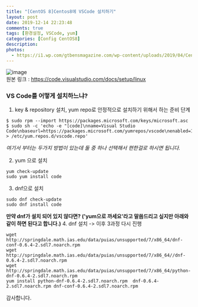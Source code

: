 ```yaml
---
title: "[CentOS 8]Centos8에 VSCode 설치하기"
layout: post
date: 2019-12-14 22:23:48
comments: true
tags: [환경설정, VSCode, yum]
categories: [Config CentOS8]
description: 
photos: 
  - https://i1.wp.com/gtbensmagazine.com/wp-content/uploads/2019/04/CentOS.png?w=600&ssl=1
---
```

<img src="https://i.ibb.co/LR3pfL4/image.png" alt="image" style="max-width: 100%; height:auto;" border="0" /><br>
원본 링크 : https://code.visualstudio.com/docs/setup/linux


### VS Code를 어떻게 설치하느냐?
1. key & repository 설치, yum repo로 안정적으로 설치하기 위해서 하는 준비 단계
```shell
$ sudo rpm --import https://packages.microsoft.com/keys/microsoft.asc
$ sudo sh -c 'echo -e "[code]\nname=Visual Studio Code\nbaseurl=https://packages.microsoft.com/yumrepos/vscode\nenabled=1\ngpgcheck=1\ngpgkey=https://packages.microsoft.com/keys/microsoft.asc" > /etc/yum.repos.d/vscode.repo'
```

*여기서 부터는 두가지 방법이 있는데 둘 중 하나 선택해서 편한걸로 하시면 됩니다.*

2. yum 으로 설치
```shell
yum check-update
sudo yum install code
```

3. dnf으로 설치
```shell
sudo dnf check-update
sudo dnf install code
```

**만약 dnf가 설치 되어 있지 않다면? ('yum으로 까세요'라고 말씀드리고 싶지만 아래와 같이 하면 된다고 합니다.)**
4. dnf 설치 -> 이후 3과정 다시 진행
```shell
wget http://springdale.math.ias.edu/data/puias/unsupported/7/x86_64/dnf-conf-0.6.4-2.sdl7.noarch.rpm
wget http://springdale.math.ias.edu/data/puias/unsupported/7/x86_64//dnf-0.6.4-2.sdl7.noarch.rpm
wget http://springdale.math.ias.edu/data/puias/unsupported/7/x86_64/python-dnf-0.6.4-2.sdl7.noarch.rpm
yum install python-dnf-0.6.4-2.sdl7.noarch.rpm  dnf-0.6.4-2.sdl7.noarch.rpm dnf-conf-0.6.4-2.sdl7.noarch.rpm
```

감사합니다. <br>